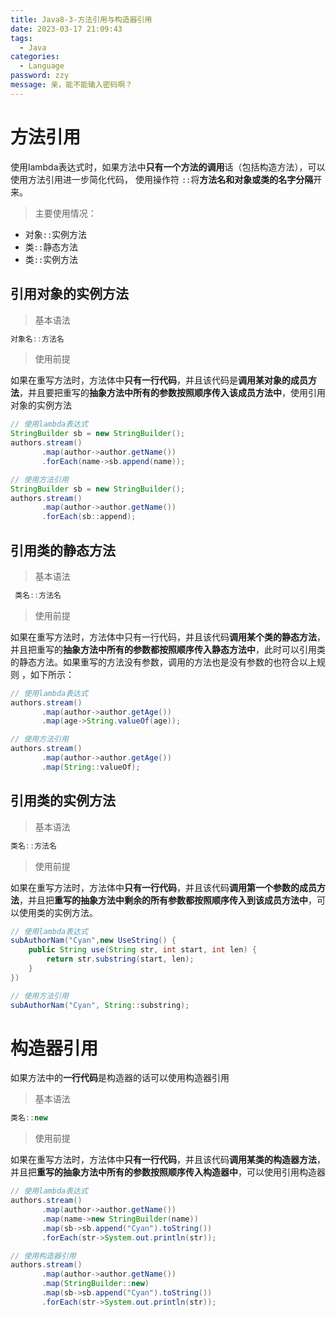 ```yaml
---
title: Java8-3-方法引用与构造器引用
date: 2023-03-17 21:09:43
tags: 
  - Java
categories: 
  - Language
password: zzy   
message: 亲，能不能输入密码啊？
---
```


# 方法引用

使用lambda表达式时，如果方法中**只有一个方法的调用**话（包括构造方法），可以使用方法引用进一步简化代码， 使用操作符 `::`将**方法名和对象或类的名字分隔**开来。 

> 主要使用情况： 

*  对象`::`实例方法 
*  类`::`静态方法 
*  类`::`实例方法 

## 引用对象的实例方法

> 基本语法

```java
对象名::方法名
```

>  使用前提

 如果在重写方法时，方法体中**只有一行代码**，并且该代码是**调用某对象的成员方法**，并且要把重写的**抽象方法中所有的参数按照顺序传入该成员方法中**，使用引用对象的实例方法 

```java
// 使用lambda表达式
StringBuilder sb = new StringBuilder();
authors.stream()
       .map(author->author.getName())
       .forEach(name->sb.append(name));

// 使用方法引用
StringBuilder sb = new StringBuilder();
authors.stream()
       .map(author->author.getName())
       .forEach(sb::append);
```

## 引用类的静态方法

> 基本语法

```java
 类名::方法名 
```

> 使用前提

 如果在重写方法时，方法体中只有一行代码，并且该代码**调用某个类的静态方法**，并且把重写的**抽象方法中所有的参数都按照顺序传入静态方法中**，此时可以引用类的静态方法。如果重写的方法没有参数，调用的方法也是没有参数的也符合以上规则 ，如下所示：

```java
// 使用lambda表达式
authors.stream()
       .map(author->author.getAge())
       .map(age->String.valueOf(age));

// 使用方法引用
authors.stream()
       .map(author->author.getAge())
       .map(String::valueOf);
```

## 引用类的实例方法

> 基本语法

```java
类名::方法名
```

> 使用前提

 如果在重写方法时，方法体中**只有一行代码**，并且该代码**调用第一个参数的成员方法**，并且把**重写的抽象方法中剩余的所有参数都按照顺序传入到该成员方法中**，可以使用类的实例方法。 

```java
// 使用lambda表达式
subAuthorNam("Cyan",new UseString() {
    public String use(String str, int start, int len) {
        return str.substring(start, len);
    }
})

// 使用方法引用
subAuthorNam("Cyan", String::substring);
```

# 构造器引用

 如果方法中的**一行代码**是构造器的话可以使用构造器引用 

> 基本语法

```java
类名::new
```

> 使用前提

如果在重写方法时，方法体中**只有一行代码**，并且该代码**调用某类的构造器方法**，并且把**重写的抽象方法中所有的参数按照顺序传入构造器中**，可以使用引用构造器 

```java
// 使用lambda表达式
authors.stream()
       .map(author->author.getName())
       .map(name->new StringBuilder(name))
       .map(sb->sb.append("Cyan").toString())
       .forEach(str->System.out.println(str));

// 使用构造器引用
authors.stream()
       .map(author->author.getName())
       .map(StringBuilder::new)
       .map(sb->sb.append("Cyan").toString())
       .forEach(str->System.out.println(str));
```


